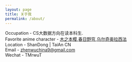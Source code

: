 ```yaml
---
layout: page
title: 关于我
permalink: /about/
---
```


Occupation - CS大数据方向在读本科生.  
Favorite anime character - <a href="https://zh.moegirl.org/%E6%9C%A8%E4%B9%8B%E6%9C%AC%E6%A8%B1" title="魔卡少女樱女主">木之本樱</a>,<a href="https://zh.moegirl.org/%E6%98%A5%E6%97%A5%E9%87%8E%E7%A9%B9" title="缘之空女主">春日野穹</a>,<a href="https://zh.moegirl.org/%E4%B9%8C%E5%B0%94%E5%A5%87%E5%A5%A5%E6%8B%89%C2%B7%E8%A5%BF%E6%B3%95" title="死神破面军团十刃No.4">乌尔奇奥拉西法</a>  
Location - ShanDong | TaiAn CN  
Email - zhenwuchina9@gmail.com  
Wechat - TMrwuT  

